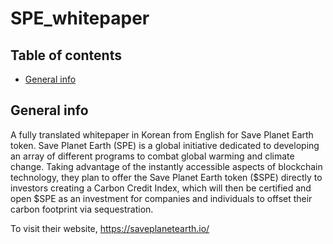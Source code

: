 # SPE_whitepaper
## Table of contents
* [General info](#general-info)

## General info
A fully translated whitepaper in Korean from English for Save Planet Earth token. Save Planet Earth (SPE) is a global initiative dedicated to developing an array of different programs to combat global warming and climate change. Taking advantage of the instantly accessible aspects of blockchain technology, they plan to offer the Save Planet Earth token ($SPE) directly to investors creating a Carbon Credit Index, which will then be certified and open $SPE as an investment for companies and individuals to offset their carbon footprint via sequestration.

To visit their website,
https://saveplanetearth.io/
